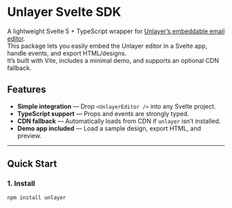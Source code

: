 # Unlayer Svelte SDK

A lightweight Svelte 5 + TypeScript wrapper for [Unlayer’s embeddable email editor](https://docs.unlayer.com).  
This package lets you easily embed the Unlayer editor in a Svelte app, handle events, and export HTML/designs.  
It’s built with Vite, includes a minimal demo, and supports an optional CDN fallback.

## Features

- **Simple integration** — Drop `<UnlayerEditor />` into any Svelte project.
- **TypeScript support** — Props and events are strongly typed.
- **CDN fallback** — Automatically loads from CDN if `unlayer` isn’t installed.
- **Demo app included** — Load a sample design, export HTML, and preview.

---

## Quick Start

### 1. Install

```bash
npm install unlayer
